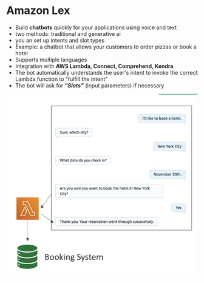# Amazon Lex

- Build **chatbots** quickly for your applications using voice and text
- two methods: traditional and generative ai
- you an set up intents and slot types
- Example: a chatbot that allows your customers to order pizzas or book a hotel
- Supports multiple languages
- Integration with **AWS Lambda, Connect, Comprehend, Kendra**
- The bot automatically understands the user's intent to invoke the correct Lambda function to “fulfill the intent”
- The bot will ask for ***”Slots”*** (input parameters) if necessary

![image.png](Amazon%20Lex%20174d5f4e5b4f80538228d7db45554267/image.png)